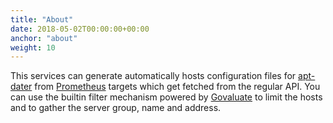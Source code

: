 ```yaml
---
title: "About"
date: 2018-05-02T00:00:00+00:00
anchor: "about"
weight: 10
---
```


This services can generate automatically hosts configuration files for [apt-dater](https://github.com/DE-IBH/apt-dater) from [Prometheus](https://prometheus.io/) targets which get fetched from the regular API. You can use the builtin filter mechanism powered by [Govaluate](https://github.com/Knetic/govaluate) to limit the hosts and to gather the server group, name and address.
